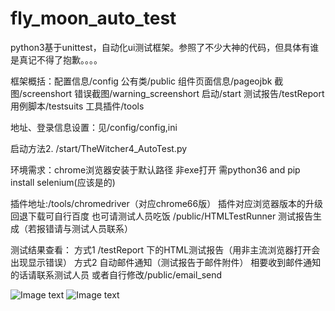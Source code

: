 # fly_moon_auto_test
python3基于unittest，自动化ui测试框架。参照了不少大神的代码，但具体有谁是真记不得了抱歉。。。。

框架概括：配置信息/config
        公有类/public
        组件页面信息/pageojbk
        截图/screenshort
        错误截图/warning_screenshort
        启动/start
        测试报告/testReport
        用例脚本/testsuits
        工具插件/tools

地址、登录信息设置：见/config/config,ini


启动方法2. /start/TheWitcher4_AutoTest.py

环境需求：chrome浏览器安装于默认路径
        非exe打开 需python36 and pip install selenium(应该是的)

插件地址:/tools/chromedriver（对应chrome66版） 插件对应浏览器版本的升级回退下载可自行百度  也可请测试人员吃饭
        /public/HTMLTestRunner 测试报告生成（若报错请与测试人员联系）

测试结果查看： 方式1 /testReport 下的HTML测试报告（用非主流浏览器打开会出现显示错误）
            方式2 自动邮件通知（测试报告于邮件附件）  相要收到邮件通知的话请联系测试人员 或者自行修改/public/email_send



![Image text](https://github.com/OkHao/fly_moon_auto_test/blob/master/auto_test_map/screenpicture/%E5%88%86%E6%94%AF.png)
![Image text](https://github.com/OkHao/fly_moon_auto_test/blob/master/auto_test_map/screenpicture/%7B80MY0RG2%251TIE4L9Y%7DI~%256.png)
